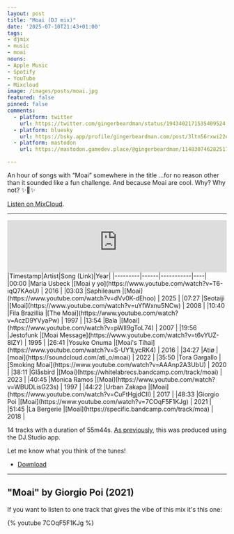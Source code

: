 ```yaml
---
layout: post
title: "Moai (DJ mix)"
date: '2025-07-10T21:43+01:00'
tags:
- djmix
- music
- moai
nouns:
- Apple Music
- Spotify
- YouTube
- Mixcloud
image: /images/posts/moai.jpg
featured: false
pinned: false
comments:
  - platform: twitter
    url: https://twitter.com/gingerbeardman/status/1943402171535409524
  - platform: bluesky
    url: https://bsky.app/profile/gingerbeardman.com/post/3ltn56rxwi22e
  - platform: mastodon
    url: https://mastodon.gamedev.place/@gingerbeardman/114830746282517302

---
```


An hour of songs with “Moai” somewhere in the title ...for no reason other than it sounded like a fun challenge. And because Moai are cool. Why? Why not? ✨🗿✨

[Listen on MixCloud](https://www.mixcloud.com/gingerbeardman/moai/).

----

<iframe width="100%" height="120" src="https://player-widget.mixcloud.com/widget/iframe/?hide_cover=1&feed=%2Fgingerbeardman%2Fmoai%2F" frameborder="0" ></iframe>

<div class="table-wrapper" markdown="block">
|Timestamp|Artist|Song (Link)|Year|
|---------|------|-----------|----|
|00:00 |Maria Usbeck |[Moai y yo](https://www.youtube.com/watch?v=T6-iqQ7KAoU) | 2016 |
|03:03 |Saphileaum |[Moai](https://www.youtube.com/watch?v=dVv0K-dEhoo) | 2025 |
|07:27 |Seotaiji |[Moai](https://www.youtube.com/watch?v=uYfWxnu5NCw) | 2008 |
|10:40 |Fila Brazillia |[The Moai](https://www.youtube.com/watch?v=AczD9YVyaPw) | 1997 |
|13:54 |Bala |[Moai](https://www.youtube.com/watch?v=pWIl9gToL74) | 2007 |
|19:56 |Jestofunk |[Moai Message](https://www.youtube.com/watch?v=t6vYUZ-8lZY) | 1995 |
|26:41 |Yosuke Onuma |[Moai's Tihai](https://www.youtube.com/watch?v=S-UY1LycRK4) | 2016 |
|34:27 |Atiø |[moai](https://soundcloud.com/ati_o/moai) | 2022 |
|35:50 |Tora Gargallo |[Smoking Moai](https://www.youtube.com/watch?v=AAAnp2A3UbU) | 2020 |
|38:11 |Glåsbird |[Moai](https://whitelabrecs.bandcamp.com/track/moai) | 2023 |
|40:45 |Monica Ramos |[Moai](https://www.youtube.com/watch?v=WBUDLisG23s) | 1997 |
|44:22 |Urban Zakapa |[Moai](https://www.youtube.com/watch?v=CuFtHgjdCII) | 2017 |
|48:33 |Giorgio Poi |[Moai](https://www.youtube.com/watch?v=7COqF5F1KJg) | 2021 |
|51:45 |La Bergerie |[Moaï](https://specific.bandcamp.com/track/moa) | 2018 |

</div>

14 tracks with a duration of 55m44s. [As previously](/2025/05/21/if-only-you-could-see-what-ive-seen-with-your-eyes/), this was produced using the DJ.Studio app. 

Let me know what you think of the tunes!

- [Download](https://mega.nz/folder/UkokGISS#zZHaUOzcD1KmNY_yNbzwXQ)

----

## "Moai" by Giorgio Poi (2021)

If you want to listen to one track that gives the vibe of this mix it's this one:

{% youtube 7COqF5F1KJg  %}
